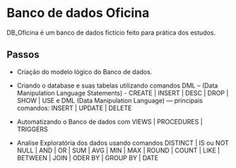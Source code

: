 # Banco de dados Oficina


DB_Oficina é um banco de dados fictício feito para prática dos estudos.


## Passos

* Criação do modelo lógico do Banco de dados.

* Criando o database e suas tabelas utilizando comandos DML – (Data Manipulation Language Statements) - CREATE | INSERT | DESC | DROP | SHOW | USE e DML (Data Manipulation Language) — principais comandos: INSERT | UPDATE | DELETE

* Automatizando o Banco de dados com VIEWS | PROCEDURES | TRIGGERS 

* Analise Exploratória dos dados usando comandos DISTINCT | IS ou NOT NULL | AND | OR | SUM | AVG | MIN | MAX | ROUND | COUNT | LIKE | BETWEEN | JOIN | ODER BY | GROUP BY | DATE

